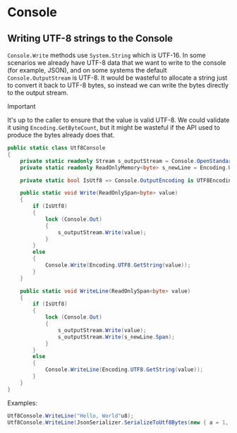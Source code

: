 # Console

## Writing UTF-8 strings to the Console

`Console.Write` methods use `System.String` which is UTF-16. In some scenarios we already have UTF-8 data that we want to write to the console (for example, JSON), and on some systems the default `Console.OutputStream` is UTF-8. It would be wasteful to allocate a string just to convert it back to UTF-8 bytes, so instead we can write the bytes directly to the output stream.

> [!IMPORTANT]
> It's up to the caller to ensure that the value is valid UTF-8. We could validate it using `Encoding.GetByteCount`, but it might be wasteful if the API used to produce the bytes already does that.

```cs
public static class Utf8Console
{
    private static readonly Stream s_outputStream = Console.OpenStandardOutput();
    private static readonly ReadOnlyMemory<byte> s_newLine = Encoding.UTF8.GetBytes(Environment.NewLine);

    private static bool IsUtf8 => Console.OutputEncoding is UTF8Encoding;

    public static void Write(ReadOnlySpan<byte> value)
    {
        if (IsUtf8)
        {
            lock (Console.Out)
            {
                s_outputStream.Write(value);
            }
        }
        else
        {
            Console.Write(Encoding.UTF8.GetString(value));
        }
    }

    public static void WriteLine(ReadOnlySpan<byte> value)
    {
        if (IsUtf8)
        {
            lock (Console.Out)
            {
                s_outputStream.Write(value);
                s_outputStream.Write(s_newLine.Span);
            }
        }
        else
        {
            Console.WriteLine(Encoding.UTF8.GetString(value));
        }
    }
}
```

Examples:

```cs
Utf8Console.WriteLine("Hello, World"u8);
Utf8Console.WriteLine(JsonSerializer.SerializeToUtf8Bytes(new { a = 1, b = "2" }));
```
